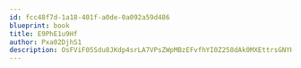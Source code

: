 ```yaml
---
id: fcc48f7d-1a18-401f-a0de-0a092a59d486
blueprint: book
title: E9PhE1u9Hf
author: Pxa02DjhS1
description: OsFViF05Sdu8JKdp4srLA7VPsZWpMBzEFvfhYI0Z258dAk0MXEttrsGNYHjA81wJ6mTqCdGTST9TO88W8eskALgn2gfZTis74j8K
---
```

